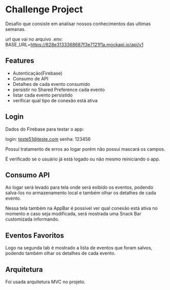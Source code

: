 
# Challenge Project

Desafio que consiste em analisar nossos conhecimentos das ultimas semanas.



url que vai no arquivo .env: BASE_URL=https://628e3133368687f3e7121f1a.mockapi.io/api/v1



## Features

- Autenticação(Firebase)
- Consumo de API
- Detalhes de cada evento consumido
- persistir no Shared Preference cada evento
- listar cada evento persistido
- verificar qual tipo de conexão está ativa


## Login

Dados do Firebase para testar o app:

login: teste51@teste.com
senha: 123456

Possuí tratamento de erros ao logar porém não possuí mascará os campos.

É verificado se o usuário já está logado ou não mesmo reiniciando o app.





## Consumo API

Ao logar será levado para tela onde será exibido os eventos, podendo salva-los no armazenamento local e também olhar os detalhes de cada evento.


Nessa tela também na AppBar é possível ver qual conexão está ativa no momento e caso seja modificada, será mostrada uma Snack Bar customizada informando.
## Eventos Favoritos

Logo na segunda tab é mostrado a lista de eventos que foram salvos, podendo também olhar os detalhes de cada evento.


## Arquitetura

Foi usada arquitetura MVC no projeto.
